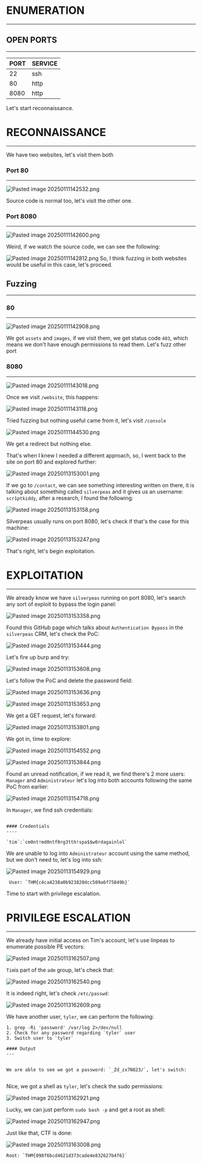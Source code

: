 ﻿# ENUMERATION
---

## OPEN PORTS
---


| PORT | SERVICE |
| :--- | :------ |
| 22 | ssh |
| 80 | http |
| 8080 | http |

Let's start reconnaissance.

# RECONNAISSANCE
---

We have two websites, let's visit them both

### Port 80
---

![Pasted image 20250111142532.png](../../IMAGES/Pasted%20image%2020250111142532.png)

Source code is normal too, let's visit the other one.

### Port 8080
---

![Pasted image 20250111142600.png](../../IMAGES/Pasted%20image%2020250111142600.png)

Weird, if we watch the source code, we can see the following:

![Pasted image 20250111142812.png](../../IMAGES/Pasted%20image%2020250111142812.png)
So, I think fuzzing in both websites would be useful in this case, let's proceed.


## Fuzzing
----

### 80
---

![Pasted image 20250111142908.png](../../IMAGES/Pasted%20image%2020250111142908.png)

We got `assets` and `images`, if we visit them, we get status code `403`, which means we don't have enough permissions to read them. Let's fuzz other port

### 8080
----

![Pasted image 20250111143018.png](../../IMAGES/Pasted%20image%2020250111143018.png)


Once we visit `/website`, this happens:

![Pasted image 20250111143118.png](../../IMAGES/Pasted%20image%2020250111143118.png)

Tried fuzzing but nothing useful came from it, let's visit `/console`

![Pasted image 20250111144530.png](../../IMAGES/Pasted%20image%2020250111144530.png)

We get a redirect but nothing else.


That's when I knew I needed a different approach, so, I went back to the site on port 80 and explored further:

![Pasted image 20250113153001.png](../../IMAGES/Pasted%20image%2020250113153001.png)

If we go to `/contact`, we can see something interesting written on there, it is talking about something called `silverpeas` and it gives us an username: `scr1ptkiddy`, after a research, I found the following: 

![Pasted image 20250113153158.png](../../IMAGES/Pasted%20image%2020250113153158.png)

Silverpeas usually runs on port 8080, let's check if that's the case for this machine:

![Pasted image 20250113153247.png](../../IMAGES/Pasted%20image%2020250113153247.png)

That's right, let's begin exploitation.


# EXPLOITATION
---

We already know we have `silverpeas` running on port 8080, let's search any sort of exploit to bypass the login panel:

![Pasted image 20250113153358.png](../../IMAGES/Pasted%20image%2020250113153358.png)

Found this GitHub page which talks about `Authentication Bypass` in the `silverpeas` CRM, let's check the PoC:

![Pasted image 20250113153444.png](../../IMAGES/Pasted%20image%2020250113153444.png)

Let's fire up burp and try:

![Pasted image 20250113153608.png](../../IMAGES/Pasted%20image%2020250113153608.png)

Let's follow the PoC and delete the password field:

![Pasted image 20250113153636.png](../../IMAGES/Pasted%20image%2020250113153636.png)

![Pasted image 20250113153653.png](../../IMAGES/Pasted%20image%2020250113153653.png)

We get a GET request, let's forward:

![Pasted image 20250113153801.png](../../IMAGES/Pasted%20image%2020250113153801.png)

We got in, time to explore:

![Pasted image 20250113154552.png](../../IMAGES/Pasted%20image%2020250113154552.png)


![Pasted image 20250113153844.png](../../IMAGES/Pasted%20image%2020250113153844.png)

Found an unread notification, if we read it, we find there's 2 more users: `Manager` and `Administrateur` let's log into both accounts following the same PoC from earlier:

![Pasted image 20250113154718.png](../../IMAGES/Pasted%20image%2020250113154718.png)

In `Manager`, we find ssh credentials:

```ad-note

#### Credentials
----

`tim`:`cm0nt!md0ntf0rg3tth!spa$$w0rdagainlol`

```

We are unable to log into `Administrateur` account using the same method, but we don't need to, let's log into ssh:

![Pasted image 20250113154929.png](../../IMAGES/Pasted%20image%2020250113154929.png)

```ad-important
 User: `THM{c4ca4238a0b923820dcc509a6f75849b}`
```

Time to start with privilege escalation.

# PRIVILEGE ESCALATION
---

We already have initial access on Tim's account, let's use linpeas to enumerate possible PE vectors:


![Pasted image 20250113162507.png](../../IMAGES/Pasted%20image%2020250113162507.png)


`Tim`is part of the `adm` group, let's check that:

![Pasted image 20250113162540.png](../../IMAGES/Pasted%20image%2020250113162540.png)

It is indeed right, let's check `/etc/passwd`:

![Pasted image 20250113162609.png](../../IMAGES/Pasted%20image%2020250113162609.png)

We have another user, `tyler`, we can perform the following:

```ad-hint
1. grep -Ri 'password' /var/log 2>/dev/null
2. Check for any password regarding `tyler` user
3. Switch user to `tyler`

#### Output
---


We are able to see we got a password: `_Zd_zx7N823/`, let's switch:


```

Nice, we got a shell as `tyler`, let's check the sudo permissions:

![Pasted image 20250113162921.png](../../IMAGES/Pasted%20image%2020250113162921.png)

Lucky, we can just perform `sudo bash -p` and get a root as shell:

![Pasted image 20250113162947.png](../../IMAGES/Pasted%20image%2020250113162947.png)

Just like that, CTF is done:

![Pasted image 20250113163008.png](../../IMAGES/Pasted%20image%2020250113163008.png)

```ad-important
Root: `THM{098f6bcd4621d373cade4e832627b4f6}`
```

